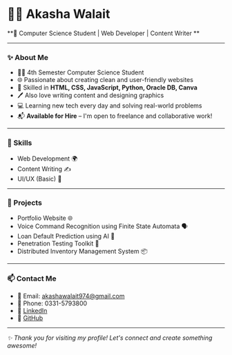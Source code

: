 # 👩‍💻 Akasha Walait

**💼 Computer Science Student | Web Developer | Content Writer **

---

### ✨ About Me

- 👩‍🎓 4th Semester Computer Science Student
- 🌐 Passionate about creating clean and user-friendly websites
- 🎨 Skilled in **HTML, CSS, JavaScript, Python, Oracle DB, Canva**
- 🖊️ Also love writing content and designing graphics
- 💻 Learning new tech every day and solving real-world problems
- 📬 **Available for Hire** – I'm open to freelance and collaborative work!

---

### 🔧 Skills

- Web Development 🌍  
- Content Writing ✍️  
- UI/UX (Basic) 🧠  

---

### 📁 Projects

- Portfolio Website 🌐  
- Voice Command Recognition using Finite State Automata 🗣️  
- Loan Default Prediction using AI 🤖  
- Penetration Testing Toolkit 🔐  
- Distributed Inventory Management System 📦  

---

### 📫 Contact Me

- 📧 Email: akashawalait974@gmail.com  
- 📱 Phone: 0331-5793800  
- 🔗 [LinkedIn](https://www.linkedin.com/in/akasha-walait-61652b313/)  
- 🐙 [GitHub](https://github.com/Akasha-walait-01)

---

_✨ Thank you for visiting my profile! Let's connect and create something awesome!_
